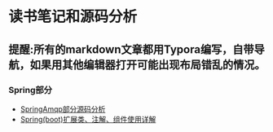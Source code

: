 # 读书笔记和源码分析

## 提醒:所有的markdown文章都用Typora编写，自带导航，如果用其他编辑器打开可能出现布局错乱的情况。

### Spring部分

* [SpringAmqp部分源码分析](https://github.com/zjcscut/Reading-Notes-Repository/blob/master/Spring%E6%BA%90%E7%A0%81%E5%88%86%E6%9E%90/SpringAmqp%E6%BA%90%E7%A0%81%E5%88%86%E6%9E%90/SpringAmqp%E6%BA%90%E7%A0%81%E5%88%86%E6%9E%90.md)
* [Spring(boot)扩展类、注解、组件使用详解](https://github.com/zjcscut/Reading-Notes-Repository/blob/master/Spring%E6%BA%90%E7%A0%81%E5%88%86%E6%9E%90/Spring(boot)%E6%89%A9%E5%B1%95%E7%B1%BB%E3%80%81%E6%B3%A8%E8%A7%A3%E3%80%81%E7%BB%84%E4%BB%B6%E4%BD%BF%E7%94%A8%E8%AF%A6%E8%A7%A3.md)


